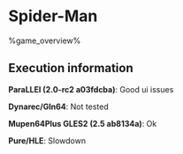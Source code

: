 # Spider-Man 

%game_overview%

## Execution information

**ParaLLEl (2.0-rc2 a03fdcba)**: Good ui issues

**Dynarec/Gln64**: Not tested

**Mupen64Plus GLES2 (2.5 ab8134a)**: Ok

**Pure/HLE**: Slowdown